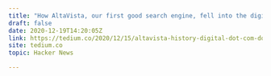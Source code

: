 ```yaml
---
title: "How AltaVista, our first good search engine, fell into the digital abyss"
draft: false
date: 2020-12-19T14:20:05Z
link: https://tedium.co/2020/12/15/altavista-history-digital-dot-com-domain-name?utm_medium=RSS&utm_source=hune
site: tedium.co
topic: Hacker News  

---
```


